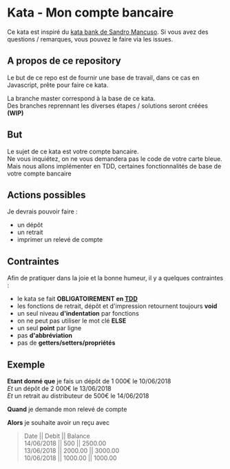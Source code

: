 # Kata - Mon compte bancaire

Ce kata est inspiré du [kata bank de Sandro Mancuso](https://github.com/sandromancuso/Bank-kata). Si vous avez des questions / remarques, vous pouvez le faire via les issues.

## A propos de ce repository
Le but de ce repo est de fournir une base de travail, dans ce cas en Javascript, prête pour faire ce kata.

La branche master correspond à la base de ce kata.  
Des branches reprennant les diverses étapes / solutions seront créées **(WIP)**

## But
Le sujet de ce kata est votre compte bancaire.  
Ne vous inquiétez, on ne vous demandera pas le code de votre carte bleue.  
Mais nous allons implémenter en TDD, certaines fonctionnalités de base de votre compte bancaire

## Actions possibles
Je devrais pouvoir faire :
- un dépôt
- un retrait
- imprimer un relevé de compte

## Contraintes 

Afin de pratiquer dans la joie et la bonne humeur, il y a quelques contraintes : 
- le kata se fait **OBLIGATOIREMENT en [TDD](http://blog.thiga.fr/glossaire/tdd/)**
- les fonctions de retrait, dépôt et d'impression retournent toujours **void**
- un seul niveau **d'indentation** par fonctions
- on ne peut pas utiliser le mot clé **ELSE**
- un seul **point** par ligne
- pas **d'abbréviation**
- pas de **getters/setters/propriétés**

## Exemple
**Etant donné que** je fais un dépôt de 1 000€ le 10/06/2018  
_Et_ un dépôt de 2 000€ le 13/06/2018  
_Et_ un retrait au distributeur de 500€ le 14/06/2018

**Quand** je demande mon relevé de compte

**Alors** je souhaite avoir un reçu avec
> Date || Debit || Balance  
> 14/06/2018 || 500 || 2500.00  
> 13/06/2018 || 2000.00 || 3000.00  
> 10/06/2018 || 1000.00 || 1000.00